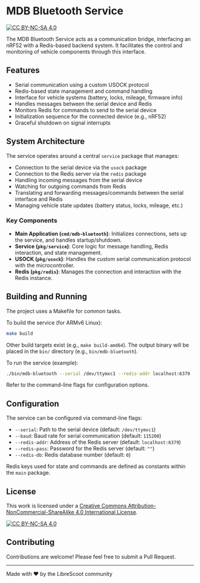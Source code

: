 # MDB Bluetooth Service

[![CC BY-NC-SA 4.0][cc-by-nc-sa-shield]][cc-by-nc-sa]

The MDB Bluetooth Service acts as a communication bridge, interfacing an nRF52 with a Redis-based backend system. It facilitates the control and monitoring of vehicle components through this interface.

## Features

- Serial communication using a custom USOCK protocol
- Redis-based state management and command handling
- Interface for vehicle systems (battery, locks, mileage, firmware info)
- Handles messages between the serial device and Redis
- Monitors Redis for commands to send to the serial device
- Initialization sequence for the connected device (e.g., nRF52)
- Graceful shutdown on signal interrupts

## System Architecture

The service operates around a central `service` package that manages:
- Connection to the serial device via the `usock` package
- Connection to the Redis server via the `redis` package
- Handling incoming messages from the serial device
- Watching for outgoing commands from Redis
- Translating and forwarding messages/commands between the serial interface and Redis
- Managing vehicle state updates (battery status, locks, mileage, etc.)

### Key Components

- **Main Application (`cmd/mdb-bluetooth`)**: Initializes connections, sets up the service, and handles startup/shutdown.
- **Service (`pkg/service`)**: Core logic for message handling, Redis interaction, and state management.
- **USOCK (`pkg/usock`)**: Handles the custom serial communication protocol with the microcontroller.
- **Redis (`pkg/redis`)**: Manages the connection and interaction with the Redis instance.

## Building and Running

The project uses a Makefile for common tasks.

To build the service (for ARMv6 Linux):

```bash
make build
```

Other build targets exist (e.g., `make build-amd64`). The output binary will be placed in the `bin/` directory (e.g., `bin/mdb-bluetooth`).

To run the service (example):

```bash
./bin/mdb-bluetooth --serial /dev/ttymxc1 --redis-addr localhost:6379
```

Refer to the command-line flags for configuration options.

## Configuration

The service can be configured via command-line flags:

- `--serial`: Path to the serial device (default: `/dev/ttymxc1`)
- `--baud`: Baud rate for serial communication (default: `115200`)
- `--redis-addr`: Address of the Redis server (default: `localhost:6379`)
- `--redis-pass`: Password for the Redis server (default: `""`)
- `--redis-db`: Redis database number (default: `0`)

Redis keys used for state and commands are defined as constants within the `main` package.

## License

This work is licensed under a
[Creative Commons Attribution-NonCommercial-ShareAlike 4.0 International License][cc-by-nc-sa].

[![CC BY-NC-SA 4.0][cc-by-nc-sa-image]][cc-by-nc-sa]

[cc-by-nc-sa]: http://creativecommons.org/licenses/by-nc-sa/4.0/
[cc-by-nc-sa-image]: https://licensebuttons.net/l/by-nc-sa/4.0/88x31.png
[cc-by-nc-sa-shield]: https://img.shields.io/badge/License-CC%20BY--NC--SA%204.0-lightgrey.svg

## Contributing

Contributions are welcome! Please feel free to submit a Pull Request.

---

Made with ❤️ by the LibreScoot community

